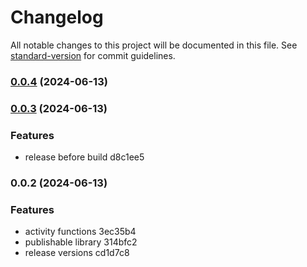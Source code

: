# Changelog

All notable changes to this project will be documented in this file. See [standard-version](https://github.com/conventional-changelog/standard-version) for commit guidelines.

### [0.0.4](///compare/v0.0.3...v0.0.4) (2024-06-13)

### [0.0.3](///compare/v0.0.2...v0.0.3) (2024-06-13)


### Features

* release before build d8c1ee5

### 0.0.2 (2024-06-13)


### Features

* activity functions 3ec35b4
* publishable library 314bfc2
* release versions cd1d7c8
